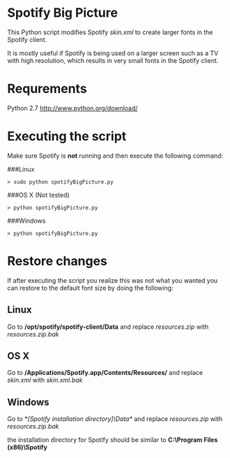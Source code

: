 Spotify Big Picture
=================

This Python script modifies Spotify *skin.xml* to create larger fonts in the Spotify client.

It is mostly useful if Spotify is being used on a larger screen such as a TV with high resolution, 
which results in very small fonts in the Spotify client.

# Requrements

Python 2.7 http://www.python.org/download/

# Executing the script

Make sure Spotify is **not** running and then execute the following command:

###Linux
```
> sudo python spotifyBigPicture.py
```

###OS X (Not tested)
```
> python spotifyBigPicture.py
```

###Windows
```
> python spotifyBigPicture.py
```

# Restore changes

If after executing the script you realize this was not what you wanted you can restore to the default font size by doing the following:

## Linux

Go to **/opt/spotify/spotify-client/Data** and replace *resources.zip* with *resources.zip.bak*

## OS X

Go to **/Applications/Spotify.app/Contents/Resources/** and replace *skin.xml* with *skin.xml.bak*

## Windows

Go to **[Spotify installation directory]\Data\** and replace *resources.zip* with *resources.zip.bak*

the installation directory for Spotify should be similar to **C:\Program Files (x86)\Spotify**

